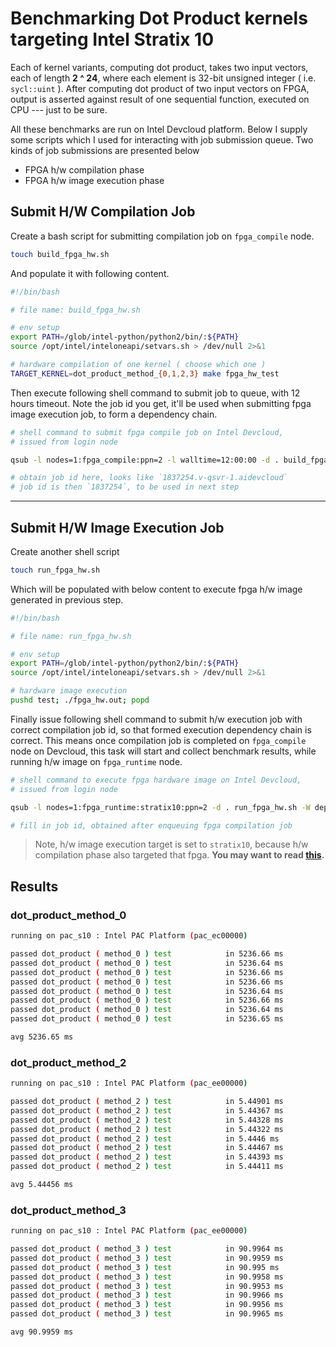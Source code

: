 # Benchmarking Dot Product kernels targeting **Intel Stratix 10**

Each of kernel variants, computing dot product, takes two input vectors, each of length **2 ^ 24**, where each element is 32-bit unsigned integer ( i.e. `sycl::uint` ). After computing dot product of two input vectors on FPGA, output is asserted against result of one sequential function, executed on CPU --- just to be sure.

All these benchmarks are run on Intel Devcloud platform. Below I supply some scripts which I used for interacting with job submission queue. Two kinds of job submissions are presented below

- FPGA h/w compilation phase
- FPGA h/w image execution phase

## Submit H/W Compilation Job

Create a bash script for submitting compilation job on `fpga_compile` node.

```bash
touch build_fpga_hw.sh
```

And populate it with following content.

```bash
#!/bin/bash

# file name: build_fpga_hw.sh

# env setup
export PATH=/glob/intel-python/python2/bin/:${PATH}
source /opt/intel/inteloneapi/setvars.sh > /dev/null 2>&1

# hardware compilation of one kernel ( choose which one )
TARGET_KERNEL=dot_product_method_{0,1,2,3} make fpga_hw_test
```

Then execute following shell command to submit job to queue, with 12 hours timeout. Note the job id you get, it'll be used when submitting fpga image execution job, to form a dependency chain.

```bash
# shell command to submit fpga compile job on Intel Devcloud,
# issued from login node

qsub -l nodes=1:fpga_compile:ppn=2 -l walltime=12:00:00 -d . build_fpga_hw.sh

# obtain job id here, looks like `1837254.v-qsvr-1.aidevcloud`
# job id is then `1837254`, to be used in next step
```

---

## Submit H/W Image Execution Job

Create another shell script

```bash
touch run_fpga_hw.sh
```

Which will be populated with below content to execute fpga h/w image generated in previous step.

```bash
#!/bin/bash

# file name: run_fpga_hw.sh

# env setup
export PATH=/glob/intel-python/python2/bin/:${PATH}
source /opt/intel/inteloneapi/setvars.sh > /dev/null 2>&1

# hardware image execution
pushd test; ./fpga_hw.out; popd
```

Finally issue following shell command to submit h/w execution job with correct compilation job id, so that formed execution dependency chain is correct. This means once compilation job is completed on `fpga_compile` node on Devcloud, this task will start and collect benchmark results, while running h/w image on `fpga_runtime` node.

```bash
# shell command to execute fpga hardware image on Intel Devcloud,
# issued from login node

qsub -l nodes=1:fpga_runtime:stratix10:ppn=2 -d . run_fpga_hw.sh -W depend=afterok:<job-id>

# fill in job id, obtained after enqueuing fpga compilation job
```

> Note, h/w image execution target is set to `stratix10`, because h/w compilation phase also targeted that fpga. **You may want to read [this](https://github.com/itzmeanjan/fpga-explore/blob/849c728bc9b514fa60183f45b2f58328ece3bd31/Makefile#L11-L21).**

## Results

### dot_product_method_0

```bash
running on pac_s10 : Intel PAC Platform (pac_ec00000)

passed dot_product ( method_0 ) test            in 5236.66 ms
passed dot_product ( method_0 ) test            in 5236.64 ms
passed dot_product ( method_0 ) test            in 5236.66 ms
passed dot_product ( method_0 ) test            in 5236.66 ms
passed dot_product ( method_0 ) test            in 5236.64 ms
passed dot_product ( method_0 ) test            in 5236.66 ms
passed dot_product ( method_0 ) test            in 5236.64 ms
passed dot_product ( method_0 ) test            in 5236.65 ms

avg 5236.65 ms
```

### dot_product_method_2

```bash
running on pac_s10 : Intel PAC Platform (pac_ee00000)

passed dot_product ( method_2 ) test            in 5.44901 ms
passed dot_product ( method_2 ) test            in 5.44367 ms
passed dot_product ( method_2 ) test            in 5.44328 ms
passed dot_product ( method_2 ) test            in 5.44322 ms
passed dot_product ( method_2 ) test            in 5.4446 ms
passed dot_product ( method_2 ) test            in 5.44467 ms
passed dot_product ( method_2 ) test            in 5.44393 ms
passed dot_product ( method_2 ) test            in 5.44411 ms

avg 5.44456 ms
```

### dot_product_method_3

```bash
running on pac_s10 : Intel PAC Platform (pac_ee00000)

passed dot_product ( method_3 ) test            in 90.9964 ms
passed dot_product ( method_3 ) test            in 90.9959 ms
passed dot_product ( method_3 ) test            in 90.995 ms
passed dot_product ( method_3 ) test            in 90.9958 ms
passed dot_product ( method_3 ) test            in 90.9953 ms
passed dot_product ( method_3 ) test            in 90.9966 ms
passed dot_product ( method_3 ) test            in 90.9956 ms
passed dot_product ( method_3 ) test            in 90.9965 ms

avg 90.9959 ms
```
